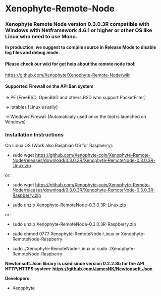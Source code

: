 # Xenophyte-Remote-Node
<h3>Xenophyte Remote Node version 0.3.0.3R compatible with Windows with Netframework 4.6.1 or higher or other OS like Linux who need to use Mono.</h3>

**In production, we suggest to compile source in Release Mode to disable log files and debug mode.**

<h4>Please check our wiki for get help about the remote node tool:</h4>

https://github.com/Xenophyte/Xenophyte-Remote-Node/wiki

<h4>Supported Firewall on the API Ban system</h4>

-> PF [FreeBSD, OpenBSD and others BSD who support PacketFilter]

-> iptables [Linux usually]

-> Windows Firewall (Automaticaly used once the tool is launched on Windows)

<h3>Installation Instructions</h3>

On Linux OS (Work also Raspbian OS for Raspberry):

- sudo wget https://github.com/Xenophyte-coin/Xenophyte-Remote-Node/releases/download/0.3.0.3R/Xenophyte-RemoteNode-0.3.0.3R-Linux.zip

or:

- sudo wget https://github.com/Xenophyte-coin/Xenophyte-Remote-Node/releases/download/0.3.0.3R/Xenophyte-RemoteNode-0.3.0.3R-Raspberry.zip

- sudo unzip Xenophyte-RemoteNode-0.3.0.3R-Linux.zip

or:

- sudo unzip Xenophyte-RemoteNode-0.3.0.3R-Raspberry.zip

- sudo chmod 0777 Xenophyte-RemoteNode-Linux or Xenophyte-RemoteNode-Raspberry

- sudo ./Xenophyte-RemoteNode-Linux or sudo ./Xenophyte-RemoteNode-Raspberry

**Newtonsoft.Json library is used since version 0.2.2.8b for the API HTTP/HTTPS system: https://github.com/JamesNK/Newtonsoft.Json**

**Developers:**

- Xenophyte 
